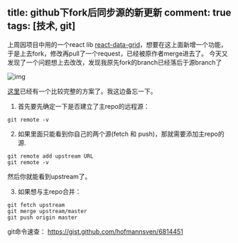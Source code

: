 title:  github下fork后同步源的新更新
comment: true
tags: [技术, git]
---

上周因项目中用的一个react lib [react-data-grid](https://github.com/adazzle/react-data-grid)，想要在这上面新增一个功能，于是上去fork，修改再pull了一个request，已经被原作者merge进去了。 今天又发现了一个问题想上去改改，发现我原先fork的branch已经落后于源branch了

![img](http://odshs6yxx.bkt.clouddn.com/11.png)

[这里](https://segmentfault.com/q/1010000002590371)已经有一个比较完整的方案了。我这边备忘一下。

1. 首先要先确定一下是否建立了主repo的远程源：
```
git remote -v
```

2. 如果里面只能看到你自己的两个源(fetch 和 push)，那就需要添加主repo的源.
```
git remote add upstream URL
git remote -v
```
然后你就能看到upstream了。

3. 如果想与主repo合并：
```
git fetch upstream
git merge upstream/master
git push origin master
```
git命令速查：
https://gist.github.com/hofmannsven/6814451